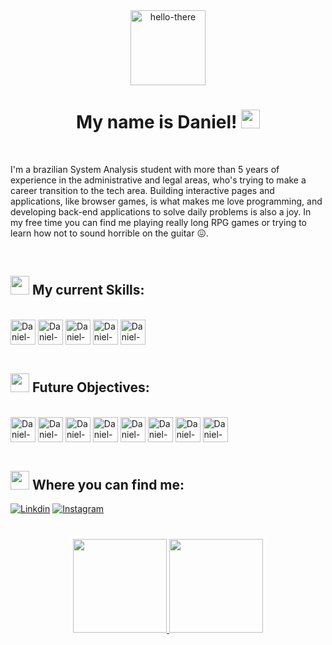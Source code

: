 <div display="block" align="center">
  <img height="120em" alt="hello-there" src="https://cdn.discordapp.com/attachments/673658623892914207/996865118367383632/5si19ng6ric11.gif">
  <h1>My name is Daniel! <img width="30px" src="https://em-content.zobj.net/source/microsoft-teams/337/waving-hand_1f44b.png"></h1>
</div>

<br>

I'm a brazilian System Analysis student with more than 5 years of experience in the administrative and legal areas, who's trying to make a career transition to the tech area. Building interactive pages and applications, like browser games, is what makes me love programming, and developing back-end applications to solve daily problems is also a joy. In my free time you can find me playing really long RPG games or trying to learn how not to sound horrible on the guitar 😖.

<br>

## <img height="30px" src="https://em-content.zobj.net/thumbs/160/twitter/348/light-bulb_1f4a1.png"> My current Skills:
<div style="display: inline_block"><br>
  <a href="https://developer.mozilla.org/JavaScript" target="_blank"><img align="center" alt="Daniel-Js" height="40" src="https://cdn.jsdelivr.net/gh/devicons/devicon/icons/javascript/javascript-original.svg"></a>
  <a href="https://learn.microsoft.com/dotnet/csharp/" target="_blank"><img align="center" alt="Daniel-C" height="40" src="https://cdn.jsdelivr.net/gh/devicons/devicon/icons/c/c-original.svg"></a>
  <a href="https://developer.mozilla.org/CSS" target="_blank"><img align="center" alt="Daniel-CSS" height="40" src="https://cdn.jsdelivr.net/gh/devicons/devicon/icons/css3/css3-original.svg"></a>
  <a href="https://developer.mozilla.org/HTML" target="_blank"><img align="center" alt="Daniel-HTML" height="40" src="https://cdn.jsdelivr.net/gh/devicons/devicon/icons/html5/html5-original.svg"></a>
  <a href="https://git-scm.com/" target="_blank"><img align="center" alt="Daniel-GIT" height="40" src="https://cdn.jsdelivr.net/gh/devicons/devicon/icons/git/git-original.svg"/></a>
</div><br>

## <img height="30px" src="https://em-content.zobj.net/thumbs/160/apple/325/books_1f4da.png"> Future Objectives:
<div style="display: inline_block"><br>
  <a href="https://reactjs.org/" target="_blank"><img align="center" alt="Daniel-React" height="40" src="https://cdn.jsdelivr.net/gh/devicons/devicon/icons/react/react-original-wordmark.svg"></a>
  <a href="https://www.typescriptlang.org/" target="_blank"><img align="center" alt="Daniel-Ts" height="40" src="https://cdn.jsdelivr.net/gh/devicons/devicon/icons/typescript/typescript-original.svg"></a>
  <a href="https://www.python.org/" target="_blank"><img align="center" alt="Daniel-Python" height="40" src="https://cdn.jsdelivr.net/gh/devicons/devicon/icons/python/python-original-wordmark.svg"></a>
  <a href="https://vuejs.org/" target="_blank"><img align="center" alt="Daniel-Vue" height="40" src="https://cdn.jsdelivr.net/gh/devicons/devicon/icons/vuejs/vuejs-original-wordmark.svg"></a>
  <a href="https://nodejs.org/en/about/" target="_blank"><img align="center" alt="Daniel-NodeJs" height="40" src="https://cdn.jsdelivr.net/gh/devicons/devicon/icons/nodejs/nodejs-plain-wordmark.svg"></a>
  <a href="https://en.wikipedia.org/wiki/MySQL" target="_blank"><img align="center" alt="Daniel-MySQL" height="40" src="https://cdn.jsdelivr.net/gh/devicons/devicon/icons/mysql/mysql-original-wordmark.svg"></a>
  <a href="https://aws.amazon.com/what-is-aws/?nc1=f_cc" target="_blank"><img align="center" alt="Daniel-AWS" height="40" src="https://img.icons8.com/color/72/amazon-web-services.png"></a>
  <a href="https://angular.io/docs" target="_blank"><img align="center" alt="Daniel-Angular" height="40" src="https://cdn.jsdelivr.net/gh/devicons/devicon/icons/angularjs/angularjs-original.svg"></a>
</div><br>

## <img height="30px" src="https://em-content.zobj.net/thumbs/160/twitter/348/mobile-phone_1f4f1.png"> Where you can find me:
[![Linkdin](https://img.shields.io/badge/LinkedIn-0077B5?style=for-the-badge&logo=linkedin&logoColor=white)](https://www.linkedin.com/in/araujodanield/)
[![Instagram](https://img.shields.io/badge/Instagram-E4405F?style=for-the-badge&logo=instagram&logoColor=white)](https://www.instagram.com/araujodanield/)

#

<div align="center">
  <a href="https://github.com/araujodanield">
  <img height="150em" src="https://github-readme-stats-sigma-five.vercel.app/api?username=araujodanield&show_icons=true&theme=vision-friendly-dark&include_all_commits=true&count_private=true"/>
  <img height="150em" src="https://github-readme-stats-sigma-five.vercel.app/api/top-langs/?username=araujodanield&layout=compact&langs_count=7&theme=great-gatsby"/>
</div>
